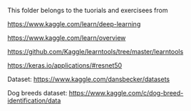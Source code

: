 This folder belongs to the tuorials and exercisees from 

https://www.kaggle.com/learn/deep-learning

https://www.kaggle.com/learn/overview

https://github.com/Kaggle/learntools/tree/master/learntools

https://keras.io/applications/#resnet50

Dataset: https://www.kaggle.com/dansbecker/datasets

Dog breeds dataset: https://www.kaggle.com/c/dog-breed-identification/data
